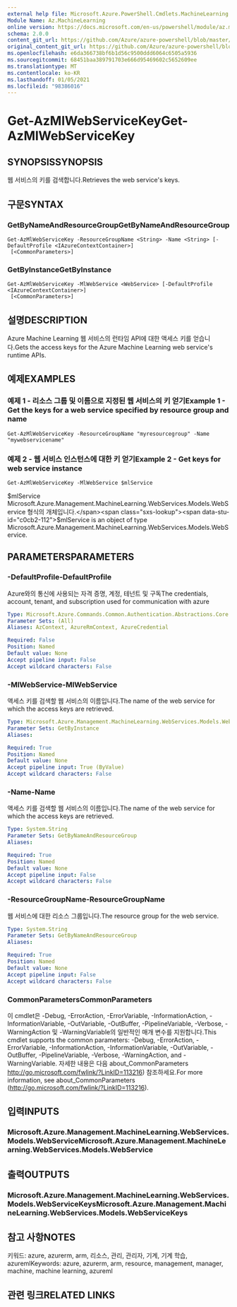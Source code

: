 ```yaml
---
external help file: Microsoft.Azure.PowerShell.Cmdlets.MachineLearning.dll-Help.xml
Module Name: Az.MachineLearning
online version: https://docs.microsoft.com/en-us/powershell/module/az.machinelearning/get-azmlwebservicekey
schema: 2.0.0
content_git_url: https://github.com/Azure/azure-powershell/blob/master/src/MachineLearning/MachineLearning/help/Get-AzMlWebServiceKey.md
original_content_git_url: https://github.com/Azure/azure-powershell/blob/master/src/MachineLearning/MachineLearning/help/Get-AzMlWebServiceKey.md
ms.openlocfilehash: e6da366738bf6b1d56c9500ddd6064c6505a5936
ms.sourcegitcommit: 68451baa389791703e666d95469602c5652609ee
ms.translationtype: MT
ms.contentlocale: ko-KR
ms.lasthandoff: 01/05/2021
ms.locfileid: "98386016"
---
```

# <span data-ttu-id="c0cb2-101">Get-AzMlWebServiceKey</span><span class="sxs-lookup"><span data-stu-id="c0cb2-101">Get-AzMlWebServiceKey</span></span>

## <span data-ttu-id="c0cb2-102">SYNOPSIS</span><span class="sxs-lookup"><span data-stu-id="c0cb2-102">SYNOPSIS</span></span>
<span data-ttu-id="c0cb2-103">웹 서비스의 키를 검색합니다.</span><span class="sxs-lookup"><span data-stu-id="c0cb2-103">Retrieves the web service's keys.</span></span>

## <span data-ttu-id="c0cb2-104">구문</span><span class="sxs-lookup"><span data-stu-id="c0cb2-104">SYNTAX</span></span>

### <span data-ttu-id="c0cb2-105">GetByNameAndResourceGroup</span><span class="sxs-lookup"><span data-stu-id="c0cb2-105">GetByNameAndResourceGroup</span></span>
```
Get-AzMlWebServiceKey -ResourceGroupName <String> -Name <String> [-DefaultProfile <IAzureContextContainer>]
 [<CommonParameters>]
```

### <span data-ttu-id="c0cb2-106">GetByInstance</span><span class="sxs-lookup"><span data-stu-id="c0cb2-106">GetByInstance</span></span>
```
Get-AzMlWebServiceKey -MlWebService <WebService> [-DefaultProfile <IAzureContextContainer>]
 [<CommonParameters>]
```

## <span data-ttu-id="c0cb2-107">설명</span><span class="sxs-lookup"><span data-stu-id="c0cb2-107">DESCRIPTION</span></span>
<span data-ttu-id="c0cb2-108">Azure Machine Learning 웹 서비스의 런타임 API에 대한 액세스 키를 얻습니다.</span><span class="sxs-lookup"><span data-stu-id="c0cb2-108">Gets the access keys for the Azure Machine Learning web service's runtime APIs.</span></span>

## <span data-ttu-id="c0cb2-109">예제</span><span class="sxs-lookup"><span data-stu-id="c0cb2-109">EXAMPLES</span></span>

### <span data-ttu-id="c0cb2-110">예제 1 - 리소스 그룹 및 이름으로 지정된 웹 서비스의 키 얻기</span><span class="sxs-lookup"><span data-stu-id="c0cb2-110">Example 1 - Get the keys for a web service specified by resource group and name</span></span>
```
Get-AzMlWebServiceKey -ResourceGroupName "myresourcegroup" -Name "mywebservicename"
```

### <span data-ttu-id="c0cb2-111">예제 2 - 웹 서비스 인스턴스에 대한 키 얻기</span><span class="sxs-lookup"><span data-stu-id="c0cb2-111">Example 2 - Get keys for web service instance</span></span>
```
Get-AzMlWebServiceKey -MlWebService $mlService
```

<span data-ttu-id="c0cb2-112">$mlService Microsoft.Azure.Management.MachineLearning.WebServices.Models.WebService 형식의 개체입니다.</span><span class="sxs-lookup"><span data-stu-id="c0cb2-112">$mlService is an object of type Microsoft.Azure.Management.MachineLearning.WebServices.Models.WebService.</span></span>

## <span data-ttu-id="c0cb2-113">PARAMETERS</span><span class="sxs-lookup"><span data-stu-id="c0cb2-113">PARAMETERS</span></span>

### <span data-ttu-id="c0cb2-114">-DefaultProfile</span><span class="sxs-lookup"><span data-stu-id="c0cb2-114">-DefaultProfile</span></span>
<span data-ttu-id="c0cb2-115">Azure와의 통신에 사용되는 자격 증명, 계정, 테넌트 및 구독</span><span class="sxs-lookup"><span data-stu-id="c0cb2-115">The credentials, account, tenant, and subscription used for communication with azure</span></span>

```yaml
Type: Microsoft.Azure.Commands.Common.Authentication.Abstractions.Core.IAzureContextContainer
Parameter Sets: (All)
Aliases: AzContext, AzureRmContext, AzureCredential

Required: False
Position: Named
Default value: None
Accept pipeline input: False
Accept wildcard characters: False
```

### <span data-ttu-id="c0cb2-116">-MlWebService</span><span class="sxs-lookup"><span data-stu-id="c0cb2-116">-MlWebService</span></span>
<span data-ttu-id="c0cb2-117">액세스 키를 검색할 웹 서비스의 이름입니다.</span><span class="sxs-lookup"><span data-stu-id="c0cb2-117">The name of the web service for which the access keys are retrieved.</span></span>

```yaml
Type: Microsoft.Azure.Management.MachineLearning.WebServices.Models.WebService
Parameter Sets: GetByInstance
Aliases:

Required: True
Position: Named
Default value: None
Accept pipeline input: True (ByValue)
Accept wildcard characters: False
```

### <span data-ttu-id="c0cb2-118">-Name</span><span class="sxs-lookup"><span data-stu-id="c0cb2-118">-Name</span></span>
<span data-ttu-id="c0cb2-119">액세스 키를 검색할 웹 서비스의 이름입니다.</span><span class="sxs-lookup"><span data-stu-id="c0cb2-119">The name of the web service for which the access keys are retrieved.</span></span>

```yaml
Type: System.String
Parameter Sets: GetByNameAndResourceGroup
Aliases:

Required: True
Position: Named
Default value: None
Accept pipeline input: False
Accept wildcard characters: False
```

### <span data-ttu-id="c0cb2-120">-ResourceGroupName</span><span class="sxs-lookup"><span data-stu-id="c0cb2-120">-ResourceGroupName</span></span>
<span data-ttu-id="c0cb2-121">웹 서비스에 대한 리소스 그룹입니다.</span><span class="sxs-lookup"><span data-stu-id="c0cb2-121">The resource group for the web service.</span></span>

```yaml
Type: System.String
Parameter Sets: GetByNameAndResourceGroup
Aliases:

Required: True
Position: Named
Default value: None
Accept pipeline input: False
Accept wildcard characters: False
```

### <span data-ttu-id="c0cb2-122">CommonParameters</span><span class="sxs-lookup"><span data-stu-id="c0cb2-122">CommonParameters</span></span>
<span data-ttu-id="c0cb2-123">이 cmdlet은 -Debug, -ErrorAction, -ErrorVariable, -InformationAction, -InformationVariable, -OutVariable, -OutBuffer, -PipelineVariable, -Verbose, -WarningAction 및 -WarningVariable의 일반적인 매개 변수를 지원합니다.</span><span class="sxs-lookup"><span data-stu-id="c0cb2-123">This cmdlet supports the common parameters: -Debug, -ErrorAction, -ErrorVariable, -InformationAction, -InformationVariable, -OutVariable, -OutBuffer, -PipelineVariable, -Verbose, -WarningAction, and -WarningVariable.</span></span> <span data-ttu-id="c0cb2-124">자세한 내용은 다음 about_CommonParameters http://go.microsoft.com/fwlink/?LinkID=113216) 참조하세요.</span><span class="sxs-lookup"><span data-stu-id="c0cb2-124">For more information, see about_CommonParameters (http://go.microsoft.com/fwlink/?LinkID=113216).</span></span>

## <span data-ttu-id="c0cb2-125">입력</span><span class="sxs-lookup"><span data-stu-id="c0cb2-125">INPUTS</span></span>

### <span data-ttu-id="c0cb2-126">Microsoft.Azure.Management.MachineLearning.WebServices.Models.WebService</span><span class="sxs-lookup"><span data-stu-id="c0cb2-126">Microsoft.Azure.Management.MachineLearning.WebServices.Models.WebService</span></span>

## <span data-ttu-id="c0cb2-127">출력</span><span class="sxs-lookup"><span data-stu-id="c0cb2-127">OUTPUTS</span></span>

### <span data-ttu-id="c0cb2-128">Microsoft.Azure.Management.MachineLearning.WebServices.Models.WebServiceKeys</span><span class="sxs-lookup"><span data-stu-id="c0cb2-128">Microsoft.Azure.Management.MachineLearning.WebServices.Models.WebServiceKeys</span></span>

## <span data-ttu-id="c0cb2-129">참고 사항</span><span class="sxs-lookup"><span data-stu-id="c0cb2-129">NOTES</span></span>
<span data-ttu-id="c0cb2-130">키워드: azure, azurerm, arm, 리소스, 관리, 관리자, 기계, 기계 학습, azureml</span><span class="sxs-lookup"><span data-stu-id="c0cb2-130">Keywords: azure, azurerm, arm, resource, management, manager, machine, machine learning, azureml</span></span>

## <span data-ttu-id="c0cb2-131">관련 링크</span><span class="sxs-lookup"><span data-stu-id="c0cb2-131">RELATED LINKS</span></span>
